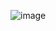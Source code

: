 ![image](https://user-images.githubusercontent.com/82474881/167491009-01912742-ab18-4575-a501-5346c4397737.png)


